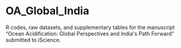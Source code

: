 # OA_Global_India
R codes, raw datasets, and supplementary tables for the manuscript “Ocean Acidification: Global Perspectives and India's Path Forward” submitted to iScience.
